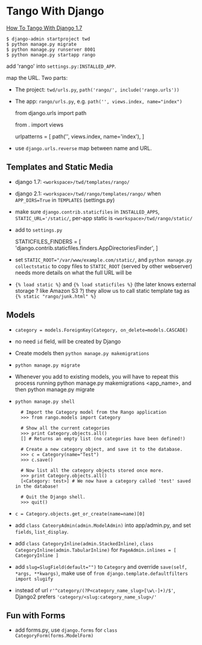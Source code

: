 Tango With Django
===================

[How To Tango With Django 1.7](http://www.tangowithdjango.com/book17/)


	$ django-admin startproject twd
	$ python manage.py migrate
	$ python manage.py runserver 8001
	$ python manage.py startapp rango

add 'rango' into `settings.py:INSTALLED_APP`.

map the URL. Two parts:

- The project: `twd/urls.py`, `path('rango/', include('rango.urls'))`
- The app: `rango/urls.py`, e.g. `path('', views.index, name="index")`

    from django.urls import path
    
    from . import views
    
    urlpatterns = [
        path('', views.index, name='index'),
    ]

- use `django.urls.reverse` map between name and URL.

Templates and Static Media
---------------------------

- django 1.7: `<workspace>/twd/templates/rango/`
- django 2.1: `<workspace>/twd/rango/templates/rango/` when `APP_DIRS=True` in `TEMPLATES` (settings.py)
- make sure `django.contrib.staticfiles` in `INSTALLED_APPS`, `STATIC_URL='/static/`, per-app static is `<workspace>/twd/rango/static/`
- add to `settings.py`

	STATICFILES_FINDERS = [
		'django.contrib.staticfiles.finders.AppDirectoriesFinder',
	]
- set `STATIC_ROOT="/var/www/example.com/static/`, and `python manage.py collectstatic` to copy files to `STATIC_ROOT` (served by other webserver) needs more details on what the full URL will be

- `{% load static %}` and `{% load staticfiles %}` (the later knows external storage ? like Amazon S3 ?) they allow us to call static template tag as `{% static "rango/junk.html" %}`


Models
----------

- `category = models.ForeignKey(Category, on_delete=models.CASCADE)`
- no need `id` field, will be created by Django
- Create models then `python manage.py makemigrations`
- `python manage.py migrate`
- Whenever you add to existing models, you will have to repeat this process running python manage.py makemigrations <app_name>, and then python manage.py migrate
- `python manage.py shell`

		# Import the Category model from the Rango application
		>>> from rango.models import Category

		# Show all the current categories
		>>> print Category.objects.all()
		[] # Returns an empty list (no categories have been defined!)

		# Create a new category object, and save it to the database.
		>>> c = Category(name="Test")
		>>> c.save()

		# Now list all the category objects stored once more.
		>>> print Category.objects.all()
		[<Category: test>] # We now have a category called 'test' saved in the database!

		# Quit the Django shell.
		>>> quit()

- `c = Category.objects.get_or_create(name=name)[0]`
- add `class CateoryAdmin(admin.ModelAdmin)` into app/admin.py, and set `fields`, `list_display`.
- add `class CategoryInline(admin.StackedInline)`, `class CategoryInline(admin.TabularInline)` for `PageAdmin.inlines = [ CategoryInline ]`
- add `slug=SlugField(default="")` to `Category` and override `save(self, *args, **kwargs)`, make use of `from django.template.defaultfilters import slugify`
- instead of url `r'^category/(?P<category_name_slug>[\w\-]+)/$'`, Django2 prefers `'category/<slug:category_name_slug>/'`


Fun with Forms
-----------------

- add forms.py, use `django.forms` for `class CategoryForm(forms.ModelForm)`
